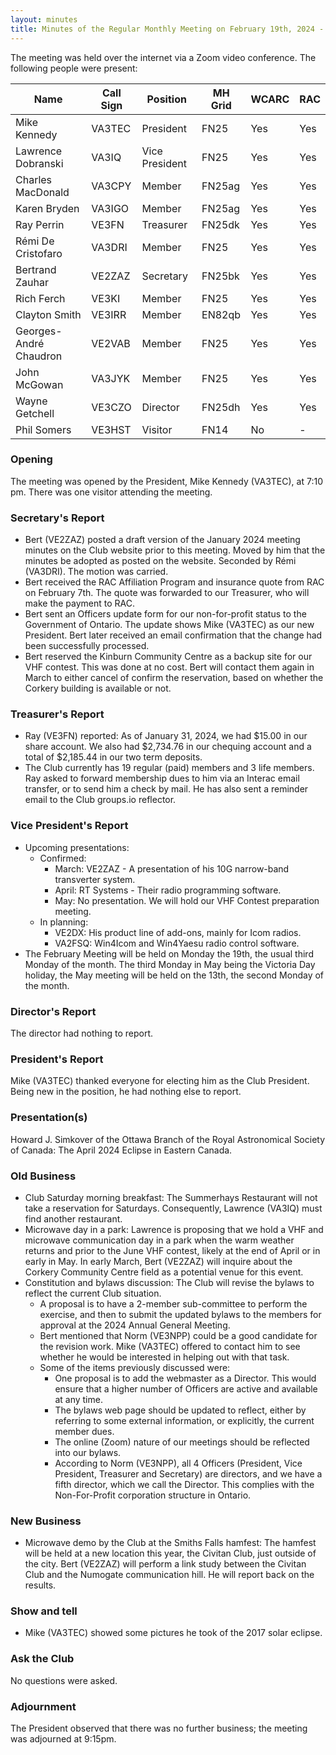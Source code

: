 ```yaml
---
layout: minutes
title: Minutes of the Regular Monthly Meeting on February 19th, 2024 - DRAFT
---
```

The meeting was held over the internet via a Zoom video conference.
The following people were present:

| Name                   | Call Sign  | Position         | MH Grid | WCARC | RAC |
|------------------------|------------|------------------|---------|-------|-----|
| Mike Kennedy           | VA3TEC     | President        | FN25    | Yes   | Yes |
| Lawrence Dobranski     | VA3IQ      | Vice President   | FN25    | Yes   | Yes |
| Charles MacDonald      | VA3CPY     | Member           | FN25ag  | Yes   | Yes |
| Karen Bryden           | VA3IGO     | Member           | FN25ag  | Yes   | Yes |
| Ray Perrin             | VE3FN      | Treasurer        | FN25dk  | Yes   | Yes |
| Rémi De Cristofaro     | VA3DRI     | Member           | FN25    | Yes   | Yes |
| Bertrand Zauhar        | VE2ZAZ     | Secretary        | FN25bk  | Yes   | Yes |
| Rich Ferch             | VE3KI      | Member           | FN25    | Yes   | Yes |
| Clayton Smith          | VE3IRR     | Member           | EN82qb  | Yes   | Yes |
| Georges-André Chaudron | VE2VAB     | Member           | FN25    | Yes   | Yes |
| John McGowan           | VA3JYK     | Member           | FN25    | Yes   | Yes |
| Wayne Getchell         | VE3CZO     | Director         | FN25dh  | Yes   | Yes |
| Phil Somers            | VE3HST     | Visitor          | FN14    | No    |  -  |


### Opening
The meeting was opened by the President, Mike Kennedy (VA3TEC), at 7:10 pm.
There was one visitor attending the meeting.

### Secretary's Report
- Bert (VE2ZAZ) posted a draft version of the January 2024 meeting minutes on the Club website prior to this meeting. Moved by him that the minutes be adopted as posted on the website. Seconded by Rémi (VA3DRI). The motion was carried.
- Bert received the RAC Affiliation Program and insurance quote from RAC on February 7th. The quote was forwarded to our Treasurer, who will make the payment to RAC.
- Bert sent an Officers update form for our non-for-profit status to the Government of Ontario. The update shows Mike (VA3TEC) as our new President. Bert later received an email confirmation that the change had been successfully processed.
- Bert reserved the Kinburn Community Centre as a backup site for our VHF contest. This was done at no cost. Bert will contact them again in March to either cancel of confirm the reservation, based on whether the Corkery building is available or not.

### Treasurer's Report
- Ray (VE3FN) reported: As of January 31, 2024, we had $15.00 in our share account.  We also had $2,734.76 in our chequing account and a total of $2,185.44 in our two term deposits.
- The Club currently has 19 regular (paid) members and 3 life members. Ray asked to forward membership dues to him via an Interac email transfer, or to send him a check by mail. He has also sent a reminder email to the Club groups.io reflector.

### Vice President's Report
- Upcoming presentations:
  - Confirmed:
    - March: VE2ZAZ - A presentation of his 10G narrow-band transverter system.
    - April: RT Systems - Their radio programming software.
    - May: No presentation. We will hold our VHF Contest preparation meeting.
  - In planning:
    - VE2DX: His product line of add-ons, mainly for Icom radios.
    - VA2FSQ: Win4Icom and Win4Yaesu radio control software.
- The February Meeting will be held on Monday the 19th, the usual third Monday of the month. The third Monday in May being the Victoria Day holiday, the May meeting will be held on the 13th, the second Monday of the month.

### Director's Report
The director had nothing to report.

### President's Report
Mike (VA3TEC) thanked everyone for electing him as the Club President. Being new in the position, he had nothing else to report.

### Presentation(s)
Howard J. Simkover of the Ottawa Branch of the Royal Astronomical Society of Canada: The April 2024 Eclipse in Eastern Canada.

### Old Business
- Club Saturday morning breakfast: The Summerhays Restaurant will not take a reservation for Saturdays. Consequently, Lawrence (VA3IQ) must find another restaurant.
- Microwave day in a park: Lawrence is proposing that we hold a VHF and microwave communication day in a park when the warm weather returns and prior to the June VHF contest, likely at the end of April or in early in May. In early March, Bert (VE2ZAZ) will inquire about the Corkery Community Centre field as a potential venue for this event.
- Constitution and bylaws discussion: The Club will revise the bylaws to reflect the current Club situation.
  - A proposal is to have a 2-member sub-committee to perform the exercise, and then to submit the updated bylaws to the members for approval at the 2024 Annual General Meeting.
  - Bert mentioned that Norm (VE3NPP) could be a good candidate for the revision work. Mike (VA3TEC) offered to contact him to see whether he would be interested in helping out with that task.
  - Some of the items previously discussed were:
    - One proposal is to add the webmaster as a Director. This would ensure that a higher number of Officers are active and available at any time.
    - The bylaws web page should be updated to reflect, either by referring to some external information, or explicitly, the current member dues.
    - The online (Zoom) nature of our meetings should be reflected into our bylaws.
    - According to Norm (VE3NPP), all 4 Officers (President, Vice President, Treasurer and Secretary) are directors, and we have a fifth director, which we call the Director. This complies with the Non-For-Profit corporation structure in Ontario.

### New Business
- Microwave demo by the Club at the Smiths Falls hamfest: The hamfest will be held at a new location this year, the Civitan Club, just outside of the city. Bert (VE2ZAZ) will perform a link study between the Civitan Club and the Numogate communication hill. He will report back on the results.

### Show and tell
- Mike (VA3TEC) showed some pictures he took of the 2017 solar eclipse.

### Ask the Club
No questions were asked.

### Adjournment
The President observed that there was no further business; the meeting was adjourned at 9:15pm.
